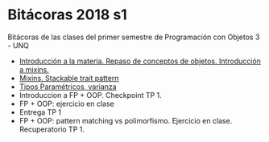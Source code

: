 # Bitácoras 2018 s1

Bitácoras de las clases del primer semestre de Programación con Objetos 3 - UNQ

 - [Introducción a la materia. Repaso de conceptos de objetos. Introducción a mixins.](./clase_1.md)
 - [Mixins. Stackable trait pattern](./clase_2.md)
 - [Tipos Paramétricos, varianza](./clase_3.md)
 - Introduccion a FP + OOP. Checkpoint TP 1.
 - FP + OOP: ejercicio en clase
 - Entrega TP 1
 - FP + OOP: pattern matching vs polimorfismo. Ejercicio en clase. Recuperatorio TP 1.
